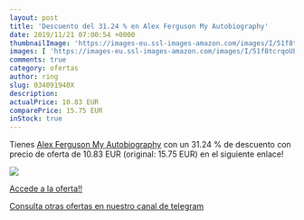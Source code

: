 ```yaml
---
layout: post
title: 'Descuento del 31.24 % en Alex Ferguson My Autobiography'
date: 2019/11/21 07:00:54 +0000
thumbnailImage: 'https://images-eu.ssl-images-amazon.com/images/I/51f8tcrqoUL._SL200_.jpg'
images: [ 'https://images-eu.ssl-images-amazon.com/images/I/51f8tcrqoUL._SL200_.jpg' ]
comments: true
category: ofertas
author: ring
slug: 034091940X
description:
actualPrice: 10.83 EUR
comparePrice: 15.75 EUR
inStock: true
---
```


Tienes [Alex Ferguson My Autobiography](https://www.amazon.com/dp/034091940X/?tag=redken08-20) con un 31.24 % de descuento con precio de oferta de 10.83 EUR (original: 15.75 EUR) en el siguiente enlace!

[![](https://images-eu.ssl-images-amazon.com/images/I/51f8tcrqoUL._SL200_.jpg)](https://www.amazon.com/dp/034091940X/?tag=redken08-20)

[Accede a la oferta!!](https://www.amazon.com/dp/034091940X/?tag=redken08-20)

[Consulta otras ofertas en nuestro canal de telegram](https://t.me/s/ofertas25)
